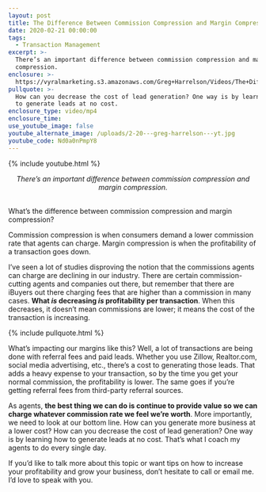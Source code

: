 ```yaml
---
layout: post
title: The Difference Between Commission Compression and Margin Compression
date: 2020-02-21 00:00:00
tags:
  - Transaction Management
excerpt: >-
  There’s an important difference between commission compression and margin
  compression.
enclosure: >-
  https://vyralmarketing.s3.amazonaws.com/Greg+Harrelson/Videos/The+Difference+Between+Commission+Compression+and+Margin+Compression.mp4
pullquote: >-
  How can you decrease the cost of lead generation? One way is by learning how
  to generate leads at no cost.
enclosure_type: video/mp4
enclosure_time:
use_youtube_image: false
youtube_alternate_image: /uploads/2-20---greg-harrelson---yt.jpg
youtube_code: Nd0a0nPmpY8
---
```


{% include youtube.html %}

<center><em>There&rsquo;s an important difference between commission compression and margin compression.</em></center>

<br>What’s the difference between commission compression and margin compression?

Commission compression is when consumers demand a lower commission rate that agents can charge. Margin compression is when the profitability of a transaction goes down.

I’ve seen a lot of studies disproving the notion that the commissions agents can charge are declining in our industry. There are certain commission-cutting agents and companies out there, but remember that there are iBuyers out there charging fees that are higher than a commission in many cases. **What *is* decreasing *is* profitability per transaction**. When this decreases, it doesn’t mean commissions are lower; it means the cost of the transaction is increasing.

{% include pullquote.html %}

What’s impacting our margins like this? Well, a lot of transactions are being done with referral fees and paid leads. Whether you use Zillow, Realtor.com, social media advertising, etc., there’s a cost to generating those leads. That adds a heavy expense to your transaction, so by the time you get your normal commission, the profitability is lower. The same goes if you’re getting referral fees from third-party referral sources.

As agents, **the best thing we can do is continue to provide value so we can charge whatever commission rate we feel we’re worth**. More importantly, we need to look at our bottom line. How can you generate more business at a lower cost? How can you decrease the cost of lead generation? One way is by learning how to generate leads at no cost. That’s what I coach my agents to do every single day.

If you’d like to talk more about this topic or want tips on how to increase your profitability and grow your business, don’t hesitate to call or email me. I’d love to speak with you.